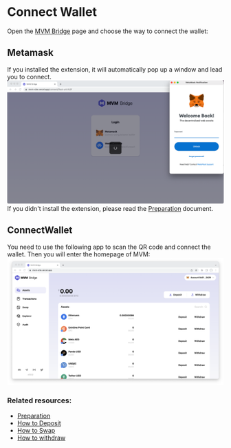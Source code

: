 # Connect Wallet
Open the [MVM Bridge](https://bridge.mvm.app/) page and choose the way to connect the wallet:
## Metamask
If you installed the extension, it will automatically pop up a window and lead you to connect. 
![ConnectMetamask](connectmetamask.png)
If you didn't install the extension, please read the [Preparation](../Preparation/preparation.md) document.
## ConnectWallet
You need to use the following app to scan the QR code and connect the wallet.
Then you will enter the homepage of MVM:
![homepage](./homepage2.png)

### Related resources:
* [Preparation](../Preparation/Preparation.md)
* [How to Deposit](../Deposit/README.md)
* [How to Swap](../Swap/README.md)
* [How to withdraw](../Withdraw/README.md)